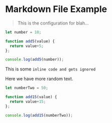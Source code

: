 [MD2CONFIG]: # (FILENAME: "")

# Markdown File Example

> This is the configuration for blah...


``` js
let number = 10;

function add5(value) {
  return value+5;
};

console.log(add5(number));

```

This is some `inline code and gets ignored`

Here we have more random text.

``` js
let numberTwo = 50;

function add15(value) {
  return value+15;
};

console.log(add15(numberTwo));

```